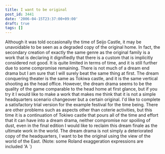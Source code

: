 ```yaml
---
title: I want to be original
post_id: 3441
date: '2006-04-15T23:37:00+09:00'
draft: true
tags: []
---
```


Although it was told occasionally the time of Seijo Castle, it may be unavoidable to be seen as a degraded copy of the original home. In fact, the secondary creation of exactly the same genre as the original family is a work that is declaring it dignifiedly that there is a custom that is implicitly considered not good. It is quite limited in terms of time, and it is still further due to some compromise remaining. There is not much of a dream end drama but I am sure that I will surely beat the same thing at first. The dream conquering theater is the same as Tokiwa castle, and it is the same vertical shooting as the head office. However, the dream drama seems to be the quality of the game comparable to the head home at first glance, but if you try it I would like to make a work that makes me think that it is not a simple headquarters scenario changeover but a certain original. I'd like to complete a satisfactory trial version for the example festival for the time being. There are other problems such as aspects other than coterie activities, but this time it is a continuation of Tokiwo castle that pours all of the time and effort that it can have into a dream drama, neither compromise nor spoiling of dust, even in the final edition I would like to reclaim this dream finale as the ultimate work in the world. The dream drama is not simply a deteriorated copy of the headquarters, I want to be the original using the view of the world of the East. (Note: some Roland exaggeration expressions are included 'A `)
